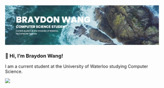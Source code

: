 [![Header](header.png "Header")](https://braydonwang.github.io)

### 👋    Hi, I’m Braydon Wang!

I am a current student at the University of Waterloo studying Computer Science.

![](https://img.shields.io/github/followers/braydonwang?style=social)

